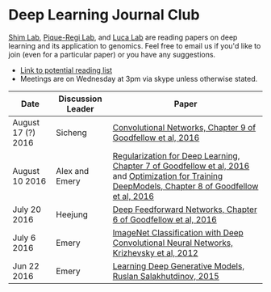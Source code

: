# Deep Learning Journal Club

[Shim Lab](http://heejungshim.org), [Pique-Regi Lab](http://www.genetics.wayne.edu/faculty/roger-pique-regi), and [Luca Lab](http://www.lucalab.wayne.edu/HOME.html) are reading papers on deep learning and its application to genomics. Feel free to email us if you'd like to join (even for a particular paper) or you have any suggestions.

* [Link to potential reading list](https://docs.google.com/document/d/1HaVtmNYHJ3As_BC5x1VT4T9D_P4OOpqeWRPWlvg18F0/edit?usp=sharing)
* Meetings are on Wednesday at 3pm via skype unless otherwise stated.


| Date        | Discussion Leader     | Paper  |
| ------------|-----------------------| ----- |
|August 17 (?) 2016  |  Sicheng                |[Convolutional Networks, Chapter 9 of Goodfellow et al, 2016](http://www.deeplearningbook.org/contents/convnets.html)|
|August 10 2016  |  Alex and Emery                |[Regularization for Deep Learning, Chapter 7 of Goodfellow et al, 2016](http://www.deeplearningbook.org/contents/regularization.html) and [Optimization for Training DeepModels, Chapter 8 of Goodfellow et al, 2016](http://www.deeplearningbook.org/contents/optimization.html)|
|July 20 2016  |  Heejung                |[Deep Feedforward Networks, Chapter 6 of Goodfellow et al, 2016](http://www.deeplearningbook.org/contents/mlp.html)|
|July 6 2016  |  Emery                |[ImageNet Classification with Deep Convolutional Neural Networks, Krizhevsky et al, 2012](http://papers.nips.cc/paper/4824-imagenet-classification-with-deep-convolutional-neural-networks.pdf)|
|Jun 22 2016  |  Emery                |[Learning Deep Generative Models, Ruslan Salakhutdinov, 2015](http://www.cs.toronto.edu/~rsalakhu/papers/annrev.pdf)|
